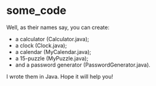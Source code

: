 # some_code
Well, as their names say, you can create:
- a calculator (Calculator.java);
- a clock (Clock.java);
- a calendar (MyCalendar.java);
- a 15-puzzle (MyPuzzle.java);
- and a password generator (PasswordGenerator.java).


I wrote them in Java. Hope it will help you!
